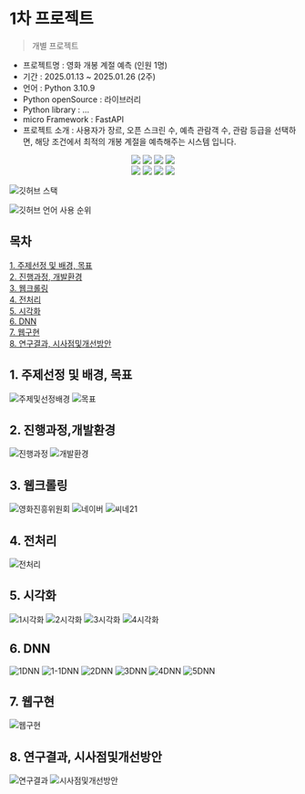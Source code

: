 # 1차 프로젝트
> 개별 프로젝트

- 프로젝트명 : 영화 개봉 계절 예측 (인원 1명)
- 기간 : 2025.01.13 ~ 2025.01.26 (2주)
- 언어 : Python 3.10.9
- Python openSource : 라이브러리
- Python library : ...
- micro Framework : FastAPI
- 프로젝트 소개 :  사용자가 장르, 오픈 스크린 수, 예측 관람객 수, 관람 등급을 선택하면, 해당 조건에서 최적의 개봉 계절을 예측해주는 시스템 입니다.

<div align=center> 
  <img src="https://img.shields.io/badge/python-3776AB?style=for-the-badge&logo=python&logoColor=white"> 
  <img src="https://img.shields.io/badge/tensorflow-55ff55?style=for-the-badge&logo=fastapi&logoColor=white">
  <img src="https://img.shields.io/badge/sklearn-55ff55?style=for-the-badge&logo=fastapi&logoColor=white">
  <img src="https://img.shields.io/badge/fastapi-FF0000?style=for-the-badge&logo=fastapi&logoColor=white">
</div>
<div align=center> 
  <img src="https://img.shields.io/badge/bootstrap-7952B3?style=for-the-badge&logo=bootstrap&logoColor=white">
  <img src="https://img.shields.io/badge/html5-E34F26?style=for-the-badge&logo=html5&logoColor=white"> 
  <img src="https://img.shields.io/badge/css-1572B6?style=for-the-badge&logo=css3&logoColor=white"> 
  <img src="https://img.shields.io/badge/jquery-0769AD?style=for-the-badge&logo=jquery&logoColor=white">
</div>

![깃허브 스택](https://github-readme-stats.vercel.app/api?username=yeonhwa88&show_icons=true&theme=shadow_green)

![깃허브 언어 사용 순위](https://github-readme-stats.vercel.app/api/top-langs/?username=yeonhwa88&layout=compact&theme=dark)

## 목차
[1. 주제선정 및 배경, 목표](https://github.com/yeonhwa88/1stPersonalProject?tab=readme-ov-file#1-주제선정-및-배경-목표)<br>
[2. 진행과정, 개발환경](https://github.com/yeonhwa88/1stPersonalProject?tab=readme-ov-file#2-진행과정개발환경)<br>
[3. 웹크롤링](https://github.com/yeonhwa88/1stPersonalProject?tab=readme-ov-file#3-웹크롤링)<br>
[4. 전처리](https://github.com/yeonhwa88/1stPersonalProject?tab=readme-ov-file#4-전처리)<br>
[5. 시각화](https://github.com/yeonhwa88/1stPersonalProject?tab=readme-ov-file#5-시각화)<br>
[6. DNN](https://github.com/yeonhwa88/1stPersonalProject?tab=readme-ov-file#6-DNN)<br>
[7. 웹구현](https://github.com/yeonhwa88/1stPersonalProject?tab=readme-ov-file#7-웹구현)<br>
[8. 연구결과, 시사점및개선방안](https://github.com/yeonhwa88/1stPersonalProject?tab=readme-ov-file#8-연구결과-시사점및개선방안)<br>

## 1. 주제선정 및 배경, 목표
![주제및선정배경](https://github.com/user-attachments/assets/5f1ade67-551a-4f62-af56-e2afbdb878d5)
![목표](https://github.com/user-attachments/assets/57b30fb3-f392-4967-a7b6-e65118f23633)
## 2. 진행과정,개발환경
![진행과정](https://github.com/user-attachments/assets/683f2756-480a-4552-8638-3af1043b6f6a)
![개발환경](https://github.com/user-attachments/assets/026bc538-666c-4c05-bca1-e4fdfd73c6b6)
## 3. 웹크롤링
![영화진흥위원회](https://github.com/user-attachments/assets/ed9d8731-b89e-4e8b-b65c-4ff459b3a1c0)
![네이버](https://github.com/user-attachments/assets/d5b0fa9f-bcd1-46c8-b5be-1edd8fd9e02a)
![씨네21](https://github.com/user-attachments/assets/a8138e48-9806-4fa4-b686-1cfa07a3d47d)
## 4. 전처리
![전처리](https://github.com/user-attachments/assets/2af5d5ef-a639-4b5e-b23e-37b1a5e932ae)
## 5. 시각화
![1시각화](https://github.com/user-attachments/assets/e6c4eeae-25c0-4c93-8e42-c4da15ae9530)
![2시각화](https://github.com/user-attachments/assets/412bf2e5-35d7-4634-b748-c76f1cc68be7)
![3시각화](https://github.com/user-attachments/assets/bfce540e-1004-4e67-8bd1-c6a8ef0154dc)
![4시각화](https://github.com/user-attachments/assets/67f9cc6e-c927-4594-a2aa-b0603de35a3c)
## 6. DNN
![1DNN](https://github.com/user-attachments/assets/c990fea3-5eb4-4ac0-8e6e-842227e8c227)
![1-1DNN](https://github.com/user-attachments/assets/edd0f551-947d-4d0a-8a5c-2f777935a55f)
![2DNN](https://github.com/user-attachments/assets/4af6ea8c-1d35-4794-bba1-bef18754398b)
![3DNN](https://github.com/user-attachments/assets/7bef80ca-bafe-4883-a0f5-702fde73da51)
![4DNN](https://github.com/user-attachments/assets/790a34c9-4017-4f1f-9ea1-574ceb396317)
![5DNN](https://github.com/user-attachments/assets/ae0cafa7-f5c3-4a24-add9-7d9f65615c4a)
## 7. 웹구현
![웹구현](https://github.com/user-attachments/assets/871888d6-edfb-48b8-b95d-f47114bf9802)
## 8. 연구결과, 시사점및개선방안
![연구결과](https://github.com/user-attachments/assets/433dc599-15ee-4ba5-a147-5281da37f28e)
![시사점및개선방안](https://github.com/user-attachments/assets/3969039f-83ef-4a00-ba2d-e1209134b449)
